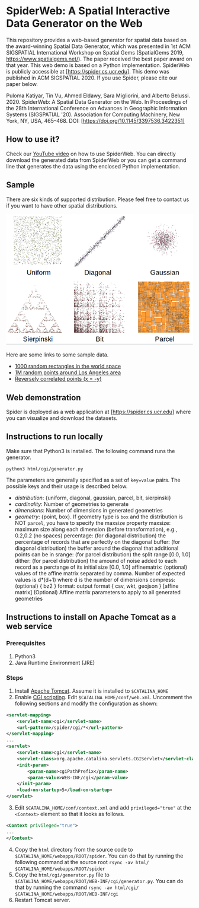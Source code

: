 # SpiderWeb: A Spatial Interactive Data Generator on the Web
This repository provides a web-based generator for spatial data based on the award-winning Spatial Data Generator, which was presented in 1st ACM SIGSPATIAL International Workshop on Spatial Gems (SpatialGems 2019, https://www.spatialgems.net/).
The paper received the best paper award on that year. This web demo is based on a Python implementation. SpiderWeb is publicly accessible at [https://spider.cs.ucr.edu]. This demo was published in ACM SIGSPATIAL 2020. If you use Spider, please cite our paper below.

Puloma Katiyar, Tin Vu, Ahmed Eldawy, Sara Migliorini, and Alberto Belussi. 2020. SpiderWeb: A Spatial Data Generator on the Web. In Proceedings of the 28th International Conference on Advances in Geographic Information Systems (SIGSPATIAL '20). Association for Computing Machinery, New York, NY, USA, 465–468. DOI: [https://doi.org/10.1145/3397536.3422351]

## How to use it?
Check our [YouTube video](https://youtu.be/h0xCG6Swdqw) on how to use SpiderWeb. You can directly download the generated data from SpiderWeb or you can get a command line that generates the data using the enclosed Python implementation.

## Sample
There are six kinds of supported distribution. Please feel free to contact us if you want to have other spatial distributions.

![alt text](demo/sample.png)

Here are some links to some sample data.

- [1000 random rectangles in the world space](http://spider.cs.ucr.edu/?P&1000&2&&0.2&0.5&360,0,-180,0,180,-90)
- [1M random points around Los Angeles area](http://spider.cs.ucr.edu/?G&1000000&2&&point&2,0,-35,0,2,-119)
- [Reversely correlated points (x = -y)](http://spider.cs.ucr.edu/?D&500&2&2&point&0.2&0.2&-2,0,1,0,2,-1)

## Web demonstration
Spider is deployed as a web application at [https://spider.cs.ucr.edu] where you can visualize and download the datasets.

## Instructions to run locally
Make sure that Python3 is installed. The following command runs the generator.
```shell
python3 html/cgi/generator.py
```
The parameters are generally specified as a set of `key=value` pairs. The possible keys and their usage is described below.

- *distribution*: {uniform, diagonal, gaussian, parcel, bit, sierpinski}
- *cardinality*: Number of geometries to generate
- *dimensions*: Number of dimensions in generated geometries
- *geometry*: {point, box}. If geometry type is `box` and the distribution is NOT `parcel`, you have to specify the maxsize property
maxsize: maximum size along each dimension (before transformation), e.g., 0.2,0.2 (no spaces)
percentage: (for diagonal distribution) the percentage of records that are perfectly on the diagonal
buffer: (for diagonal distribution) the buffer around the diagonal that additional points can be in
srange: (for parcel distribution) the split range [0.0, 1.0]
dither: (for parcel distribution) the amound of noise added to each record as a perctange of its initial size [0.0, 1.0]
affinematrix: (optional) values of the affine matrix separated by comma. Number of expected values is d*(d+1) where d is the number of dimensions
compress: (optional) { bz2 }
format: output format { csv, wkt, geojson }
[affine matrix] (Optional) Affine matrix parameters to apply to all generated geometries

## Instructions to install on Apache Tomcat as a web service
### Prerequisites
1. Python3
2. Java Runtime Environment (JRE)

### Steps
1. Install [Apache Tomcat](https://tomcat.apache.org/download-90.cgi). Assume it is installed to `$CATALINA_HOME`
2. Enable [CGI scripting](http://tomcat.apache.org/tomcat-9.0-doc/cgi-howto.html). Edit `$CATALINA_HOME/conf/web.xml`. Uncomment the following sections and modify the configuration as shown:
```xml
<servlet-mapping>
    <servlet-name>cgi</servlet-name>
    <url-pattern>/spider/cgi/*</url-pattern>
</servlet-mapping>
...
<servlet>
    <servlet-name>cgi</servlet-name>
    <servlet-class>org.apache.catalina.servlets.CGIServlet</servlet-class>
    <init-param>
        <param-name>cgiPathPrefix</param-name>
        <param-value>WEB-INF/cgi</param-value>
    </init-param>
    <load-on-startup>5</load-on-startup>
</servlet>
```
3. Edit `$CATALINA_HOME/conf/context.xml` and add `privileged="true"` at the `<Context>` element so that it looks as follows.
```xml
<Context privileged="true">
...
</Context>
```
4. Copy the `html` directory from the source code to `$CATALINA_HOME/webapps/ROOT/spider`.
You can do that by running the following command at the source root `rsync -av html/ $CATALINA_HOME/webapps/ROOT/spider`
5. Copy the `html/cgi/generator.py` file to `$CATALINA_HOME/webapps/ROOT/WEB-INF/cgi/generator.py`. You can do that by running the command `rsync -av html/cgi/ $CATALINA_HOME/webapps/ROOT/WEB-INF/cgi`
6. Restart Tomcat server.